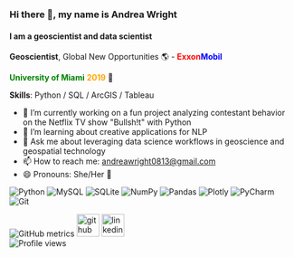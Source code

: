 ### Hi there 👋, my name is Andrea Wright
#### I am a **geoscientist** and **data scientist**
**Geoscientist**, Global New Opportunities 🌎 - <span style="color:red">**Exxon**</span><span style="color:blue">**Mobil**</span>

<span style="color:green">**University of Miami**</span><span style="color:orange"> **2019**</span> 🙌

**Skills**: Python /  SQL / ArcGIS / Tableau

- 🔭 I’m currently working on a fun project analyzing contestant behavior on the Netflix TV show "Bullsh!t" with Python 
- 🌱 I’m learning about creative applications for NLP
- 💬 Ask me about leveraging data science workflows in geoscience and geospatial technology 
- 📫 How to reach me: andreawright0813@gmail.com 
- 😄 Pronouns: She/Her 🌈


![Python](https://img.shields.io/badge/python-3670A0?style=for-the-badge&logo=python&logoColor=ffdd54)
![MySQL](https://img.shields.io/badge/mysql-%2300f.svg?style=for-the-badge&logo=mysql&logoColor=white)
![SQLite](https://img.shields.io/badge/sqlite-%2307405e.svg?style=for-the-badge&logo=sqlite&logoColor=white)
![NumPy](https://img.shields.io/badge/numpy-%23013243.svg?style=for-the-badge&logo=numpy&logoColor=white)
![Pandas](https://img.shields.io/badge/pandas-%23150458.svg?style=for-the-badge&logo=pandas&logoColor=white)
![Plotly](https://img.shields.io/badge/Plotly-%233F4F75.svg?style=for-the-badge&logo=plotly&logoColor=white)
![PyCharm](https://img.shields.io/badge/pycharm-143?style=for-the-badge&logo=pycharm&logoColor=black&color=black&labelColor=green)
![Git](https://img.shields.io/badge/git-%23F05033.svg?style=for-the-badge&logo=git&logoColor=white)


![GitHub metrics](https://metrics.lecoq.io/awright813)
[<img src='https://cdn.jsdelivr.net/npm/simple-icons@3.0.1/icons/github.svg' alt='github' height='40'>](https://github.com/awright813)  [<img src='https://cdn.jsdelivr.net/npm/simple-icons@3.0.1/icons/linkedin.svg' alt='linkedin' height='40'>](https://www.linkedin.com/in/andrea-wright8/)\
![Profile views](https://gpvc.arturio.dev/awright813)
